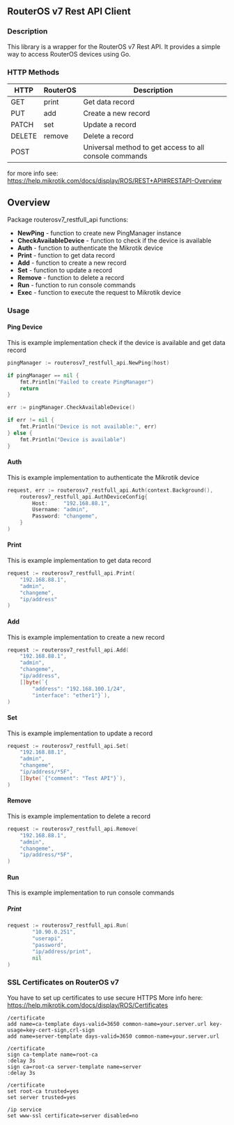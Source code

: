 ## RouterOS v7 Rest API Client 
### Description
This library is a wrapper for the RouterOS v7 Rest API. It provides a simple way to access RouterOS devices using Go.

### HTTP Methods
| HTTP| RouterOS | Description                                             |
| --- |----------|---------------------------------------------------------|
| GET | print    | Get data record                                         |
| PUT | add      | Create a new record                                     |
|PATCH| set      | Update a record                                         |
|DELETE| remove  | Delete a record                                         |
| POST|      | Universal method to get access to all console commands  |

for more info see: https://help.mikrotik.com/docs/display/ROS/REST+API#RESTAPI-Overview

## Overview
Package routerosv7_restfull_api functions:
- **NewPing** - function to create new PingManager instance
- **CheckAvailableDevice** - function to check if the device is available
- **Auth** - function to authenticate the Mikrotik device
- **Print** - function to get data record
- **Add** - function to create a new record
- **Set** - function to update a record
- **Remove** - function to delete a record
- **Run** - function to run console commands
- **Exec** - function to execute the request to Mikrotik device

### Usage
#### Ping Device
This is example implementation check if the device is available and get data record
```go
pingManager := routerosv7_restfull_api.NewPing(host)

if pingManager == nil {
    fmt.Println("Failed to create PingManager")
    return
}

err := pingManager.CheckAvailableDevice()

if err != nil {
    fmt.Println("Device is not available:", err)
} else {
    fmt.Println("Device is available")
}
````
#### Auth
This is example implementation to authenticate the Mikrotik device
```go
request, err := routerosv7_restfull_api.Auth(context.Background(), 
	routerosv7_restfull_api.AuthDeviceConfig{
        Host:     "192.168.88.1",
        Username: "admin",
        Password: "changeme",
    }
)
````

#### Print
This is example implementation to get data record
```go
request := routerosv7_restfull_api.Print(
    "192.168.88.1",
    "admin",
    "changeme",
    "ip/address"
)
```

#### Add
This is example implementation to create a new record
```go
request := routerosv7_restfull_api.Add(
    "192.168.88.1",
    "admin",
    "changeme",
    "ip/address",
    []byte(`{
        "address": "192.168.100.1/24",
        "interface": "ether1"}`),
)
```

#### Set
This is example implementation to update a record
```go
request := routerosv7_restfull_api.Set(
    "192.168.88.1",
    "admin",
    "changeme",
    "ip/address/*5F",
    []byte(`{"comment": "Test API"}`),
)
```

#### Remove
This is example implementation to delete a record
```go
request := routerosv7_restfull_api.Remove(
    "192.168.88.1",
    "admin",
    "changeme",
    "ip/address/*5F",
)
```

#### Run
This is example implementation to run console commands
##### Print
```go
request := routerosv7_restfull_api.Run(
		"10.90.0.251",
		"userapi",
		"password",
		"ip/address/print",
		nil
)
```

### SSL Certificates on RouterOS v7
You have to set up certificates to use secure HTTPS
More info here: https://help.mikrotik.com/docs/display/ROS/Certificates
```shell
/certificate
add name=ca-template days-valid=3650 common-name=your.server.url key-usage=key-cert-sign,crl-sign
add name=server-template days-valid=3650 common-name=your.server.url

/certificate
sign ca-template name=root-ca
:delay 3s
sign ca=root-ca server-template name=server
:delay 3s

/certificate
set root-ca trusted=yes
set server trusted=yes

/ip service
set www-ssl certificate=server disabled=no
```